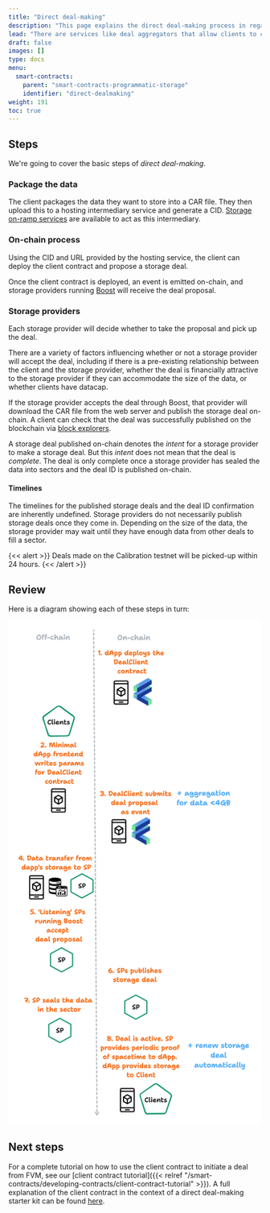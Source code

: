 ```yaml
---
title: "Direct deal-making"
description: "This page explains the direct deal-making process in regards to the Filecoin network. Learn how to programmatically create storage deals, package data, deploy client contracts, and interact with storage providers for larger blocks of data storage."
lead: "There are services like deal aggregators that allow clients to create storage deals programmatically. However, aggregators are better suited to small-scale deals of under 4 GiB of total data. For those wishing to programmatically store larger blocks of data, _direct deal-making_ is a more suitable process."
draft: false
images: []
type: docs
menu:
  smart-contracts:
    parent: "smart-contracts-programmatic-storage"
    identifier: "direct-dealmaking"
weight: 191
toc: true
---
```


## Steps

We're going to cover the basic steps of _direct deal-making_.

### Package the data

The client packages the data they want to store into a CAR file. They then upload this to a hosting intermediary service and generate a CID. [Storage on-ramp services](https://docs.filecoin.io/basics/how-storage-works/storage-onramps/) are available to act as this intermediary.

### On-chain process

Using the CID and URL provided by the hosting service, the client can deploy the client contract and propose a storage deal.

Once the client contract is deployed, an event is emitted on-chain, and storage providers running [Boost](https://boost.filecoin.io/experimental-features/fvm-contract-deals) will receive the deal proposal.

### Storage providers

Each storage provider will decide whether to take the proposal and pick up the deal.

There are a variety of factors influencing whether or not a storage provider will accept the deal, including if there is a pre-existing relationship between the client and the storage provider, whether the deal is financially attractive to the storage provider if they can accommodate the size of the data, or whether clients have datacap.

If the storage provider accepts the deal through Boost, that provider will download the CAR file from the web server and publish the storage deal on-chain. A client can check that the deal was successfully published on the blockchain via [block explorers](https://docs.filecoin.io/networks/mainnet/explorers/).

A storage deal published on-chain denotes the _intent_ for a storage provider to make a storage deal. But this _intent_ does not mean that the deal is _complete_. The deal is only complete once a storage provider has sealed the data into sectors and the deal ID is published on-chain.

#### Timelines

The timelines for the published storage deals and the deal ID confirmation are inherently undefined. Storage providers do not necessarily publish storage deals once they come in. Depending on the size of the data, the storage provider may wait until they have enough data from other deals to fill a sector.

{<< alert >}}
Deals made on the Calibration testnet will be picked-up within 24 hours.
{<< /alert >}}

## Review

Here is a diagram showing each of these steps in turn:

![](direct-deal-making-flow.png)

## Next steps

For a complete tutorial on how to use the client contract to initiate a deal from FVM, see our [client contract tutorial]({{< relref "/smart-contracts/developing-contracts/client-contract-tutorial" >}}). A full explanation of the client contract in the context of a direct deal-making starter kit can be found [here](https://github.com/filecoin-project/fvm-starter-kit-deal-making/tree/main).
